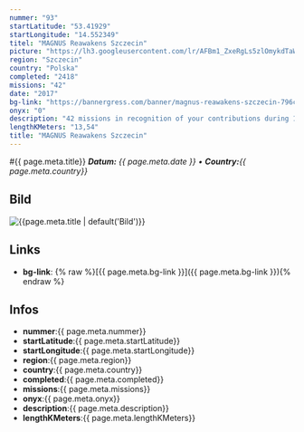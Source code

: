 ```yaml
---
nummer: "93"
startLatitude: "53.41929"
startLongitude: "14.552349"
titel: "MAGNUS Reawakens Szczecin"
picture: "https://lh3.googleusercontent.com/lr/AFBm1_ZxeRgLs5zlOmykdTaWuE5o-E8dpvMX4ysPGQcDMy1eftHOz4rJzlodoOm0NE1n2hcwBl-NPKHALL6gVavTN31N1vl5rHbBCdbVAJAtlzNQ4vVF06UDhvvWOsLnER5vIENggQAE8k4Br_fB8lMu0hLDwB1HnD8zL9S47AJUGIvA70E6oTfW_dO9r5EnvYmRBGhAi7AiWnJde8JH-8L4uMUlPKzSeEMGw0xQ9xjCdDDt8tYvyjOajSbxHVooXUd6YIm3cK_swNORB1_WQeG-iqVaQqdsd3ACPqpfDvSs1zbmeaAB1a3zZcAoZiPdoFVwJPzmf8bzTXyAWMiDZG0IptPIJp_V9_kLawWvyLFV2ffRqqIZwiPbl9Y5wQv0TpE_m6ZJqzSa9SuvgBYgSMi9WXARAqcmZJTLoBdyuy1cEruHyZyyZIkmCiVpHNQyXak5NIYUrou1Pz8Wtbq8t48kwm9IFCT6N5K-_JGt90VboYLtv35XED2jaS8efGX2PpMQi6Xsa-vjYp6lp9cnoTKOzhATduloA06WEHf5kyj2ts_sdN3hxmh0CHw63LwrVlC0VS2XVIVXcXRGb-PN_-CvlhEL28vnqdsCGCTBQYF7svteCEMLwo_QXgOxvv0r2RxD12elcgSqCu22dmsN971H3T59ENSiQr4eEufd2H-jGUMDBMHxYoxs7kS0twgYHB_17QJJBUVOKkhBdUIboBr4-1ee8FD7k7c6chxQMgpGoGNXxlxY01PY_MyGCR7q-07jKrjRlS1BX3--eO3Uz8i2TK2z7kLEXgE_jO9lD2LC6zFWfz9AuzdqiwANy2Rr-ksuPRXMshgNfupmV8HBsObLqwbjMyl4pyb-sUAG"
region: "Szczecin"
country: "Polska"
completed: "2418"
missions: "42"
date: "2017"
bg-link: "https://bannergress.com/banner/magnus-reawakens-szczecin-796c"
onyx: "0"
description: "42 missions in recognition of your contributions during 13Magnus Reawakens XM Anomaly in Szczecin, 26.08.2017"
lengthKMeters: "13,54"
title: "MAGNUS Reawakens Szczecin"
---
```


#{{ page.meta.title}}
_**Datum:** {{ page.meta.date }} • **Country:**{{ page.meta.country}}_

## Bild
![{{page.meta.title | default('Bild')}}]({{page.meta.picture}})

## Links
- **bg-link**: {% raw %}[{{ page.meta.bg-link }}]({{ page.meta.bg-link }}){% endraw %}

## Infos
- **nummer**:{{ page.meta.nummer}}
- **startLatitude**:{{ page.meta.startLatitude}}
- **startLongitude**:{{ page.meta.startLongitude}}
- **region**:{{ page.meta.region}}
- **country**:{{ page.meta.country}}
- **completed**:{{ page.meta.completed}}
- **missions**:{{ page.meta.missions}}
- **onyx**:{{ page.meta.onyx}}
- **description**:{{ page.meta.description}}
- **lengthKMeters**:{{ page.meta.lengthKMeters}}

